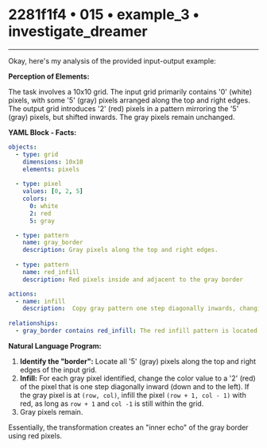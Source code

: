# 2281f1f4 • 015 • example_3 • investigate_dreamer

---
Okay, here's my analysis of the provided input-output example:

**Perception of Elements:**

The task involves a 10x10 grid. The input grid primarily contains '0' (white) pixels, with some '5' (gray) pixels arranged along the top and right edges. The output grid introduces '2' (red) pixels in a pattern mirroring the '5' (gray) pixels, but shifted inwards. The gray pixels remain unchanged.

**YAML Block - Facts:**



```yaml
objects:
  - type: grid
    dimensions: 10x10
    elements: pixels
    
  - type: pixel
    values: [0, 2, 5]
    colors:
      0: white
      2: red
      5: gray

  - type: pattern
    name: gray_border
    description: Gray pixels along the top and right edges.
    
  - type: pattern
    name: red_infill
    description: Red pixels inside and adjacent to the gray border

actions:
  - name: infill
    description:  Copy gray pattern one step diagonally inwards, changing the color to red.
    
relationships:
  - gray_border contains red_infill: The red infill pattern is located within the bounds implied by the gray border.
```



**Natural Language Program:**

1.  **Identify the "border":** Locate all '5' (gray) pixels along the top and right edges of the input grid.
2.  **Infill:** For each gray pixel identified, change the color value to a '2' (red) of the pixel that is one step diagonally inward (down and to the left). If the gray pixel is at `(row, col)`, infill the pixel `(row + 1, col - 1)` with red, as long as `row + 1` and `col -1` is still within the grid.
3. Gray pixels remain.

Essentially, the transformation creates an "inner echo" of the gray border using red pixels.

